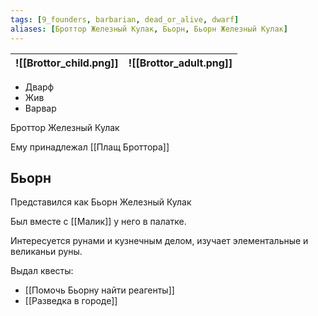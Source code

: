 ```yaml
---
tags: [9_founders, barbarian, dead_or_alive, dwarf]
aliases: [Броттор Железный Кулак, Бьорн, Бьорн Железный Кулак]
---
```


| ![[Brottor_child.png]] | ![[Brottor_adult.png]] |
| ---------------------- | ---------------------- |

- Дварф
- Жив
- Варвар

Броттор Железный Кулак

Ему принадлежал [[Плащ Броттора]]

## Бьорн

Представился как Бьорн Железный Кулак

Был вместе с [[Малик]] у него в палатке.

Интересуется рунами и кузнечным делом, изучает элементальные и великаньи руны.

Выдал квесты:

- [[Помочь Бьорну найти реагенты]]
- [[Разведка в городе]]
